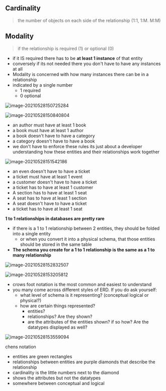 ## Cardinality

>the number of objects on each side of the relationship (1:1, 1:M. M:M)



## Modality

> if the relationship is required (1) or optional (0)

- if it IS required there has to be **at least 1 instance** of that entity
- conversely if its not needed there you don't have to have any instances at all
- Modality is concerned with how many instances there can be in a relationship
- indicated by a single number
  - 1 required
  - 0 optional

![image-20210528150725284](C:\Users\Karis\AppData\Roaming\Typora\typora-user-images\image-20210528150725284.png)

![image-20210528150840804](C:\Users\Karis\AppData\Roaming\Typora\typora-user-images\image-20210528150840804.png)

- an author must have at least 1 book
- a book must have at least 1 author
- a book doesn't have to have a category
- a category doesn't have to have a book
- we don't have to enforce these rules its just about a developer understanding how these entities and their relationships work together

![image-20210528151542186](C:\Users\Karis\AppData\Roaming\Typora\typora-user-images\image-20210528151542186.png)

- an even doesn't have to have a ticket
- a ticket must have at least 1 event
- a customer doesn't have to have a ticket
- a ticket has to have at least 1 customer
- A section has to have at least 1 seat
- A seat has to have at least 1 section
- A seat doesn't have to have a ticket
- a ticket has to have at least 1 seat



**1 to 1 relationships in databases are pretty rare**

- if there is a 1 to 1 relationship between 2 entities, they should be folded into a single entity
  - or when you convert it into a physical schema, that those entities should be stored in the same table
- **The schema you create for a 1 to 1 relationship is the same as a 1 to many relationship**

![image-20210528152832507](C:\Users\Karis\AppData\Roaming\Typora\typora-user-images\image-20210528152832507.png)

![image-20210528153205812](C:\Users\Karis\AppData\Roaming\Typora\typora-user-images\image-20210528153205812.png)

- crows foot notation is the most common and easiest to understand
- you many come across different styles of ERD. If you do ask yourself:
  - what level of schema is it representing? (conceptual logical or physical?)
  - how are certain things represented?
    - entities?
    - relationships? Are they shown?
    - are the attributes of the entities shown? if so how? Are the datatypes displayed as well?

![image-20210528153559094](C:\Users\Karis\AppData\Roaming\Typora\typora-user-images\image-20210528153559094.png)

chens notation

- entities are green rectangles
- relationships between entities are purple diamonds that describe the relationship
- cardinality is the little numbers next to the diamond
- shows the attributes but not the datatypes
- somewhere between conceptual and logical

